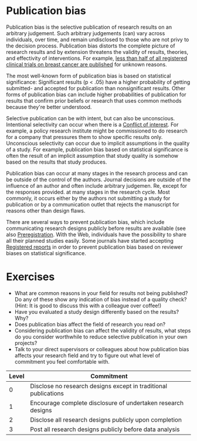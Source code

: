 # Publication bias

Publication bias is the selective publication of research results on an arbitrary judgement. Such arbitrary judgements (can) vary across individuals, over time, and remain undisclosed to those who are not privy to the decision process. Publication bias distorts the complete picture of research results and by extension threatens the validity of results, theories, and effectivity of interventions. For example, [less than half of all registered clinical trials on breast cancer are published](https://doi.org/10.1186/s41073-016-0017-4) for unknown reasons.

The most well-known form of publication bias is based on statistical significance: Significant results (p < .05) have a higher probability of getting submitted- and accepted for publication than nonsignificant results. Other forms of publication bias can include higher probabilities of publication for results that confirm prior beliefs or research that uses common methods because they're better understood. 

Selective publication can be with intent, but can also be unconscious. Intentional selectivity can occur when there is a [Conflict of interest](conflict-of-interest.md). For example, a policy research institute might be commissioned to do research for a company that pressures them to show specific results only. Unconscious selectivity can occur due to implicit assumptions in the quality of a study. For example, publication bias based on statistical significance is often the result of an implicit assumption that study quality is somehow based on the results that study produces.

Publication bias can occur at many stages in the research process and can be outside of the control of the authors. Journal decisions are outside of the influence of an author and often include arbitrary judgemen. Re, except for the responses provided.  at many stages in the research cycle. Most commonly, it occurs either by the authors not submitting a study for publication or by a communication outlet that rejects the manuscript for reasons other than design flaws. 

There are several ways to prevent publication bias, which include communicating research designs publicly before results are available (see also [Preregistration](preregistration.md). With the Web, individuals have the possibility to share all their planned studies easily. Some journals have started accepting [Registered reports](registered-reports.md) in order to prevent publication bias based on reviewer biases on statistical significance. 

# Exercises

* What are common reasons in your field for results not being published? Do any of these show any indication of bias instead of a quality check? (Hint: It is good to discuss this with a colleague over coffee!)
* Have you evaluated a study design differently based on the results? Why?
* Does publication bias affect the field of research you read on? 
* Considering publication bias can affect the validity of results, what steps do you consider worthwhile to reduce selective publication in your own projects?
* Talk to your direct supervisors or colleagues about how publication bias affects your research field and try to figure out what level of commitment you feel comfortable with.

| Level | Commitment                                                        |
|-------|-------------------------------------------------------------------|
| 0     | Disclose no research designs except in traditional publications   |
| 1     | Encourage complete disclosure of undertaken research designs      |
| 2     | Disclose all research designs publicly upon completion            |
| 3     | Post all research designs publicly before data analysis           |

